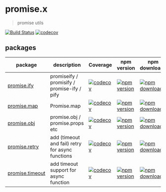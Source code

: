 # promise.x
>  promise utils

[![Build Status](https://img.shields.io/travis/magicdawn/promise.x.svg?style=flat-square)](https://travis-ci.org/magicdawn/promise.x)
[![codecov](https://codecov.io/gh/magicdawn/promise.x/branch/master/graph/badge.svg)](https://codecov.io/gh/magicdawn/promise.x)

## packages
<!-- prettier-ignore -->
| package | description | Coverage | npm version | npm downloads | npm license |
| -- | -- | -- | -- | -- | -- |
| [promise.ify ](promise.ify/) | promiseify / promisify / promise-ify / pify | [![codecov](https://codecov.io/gh/magicdawn/promise.x/branch/master/graph/badge.svg?flag=pify)](https://codecov.io/gh/magicdawn/promise.x) | [![npm version](https://img.shields.io/npm/v/promise.ify.svg?style=flat-square)](https://www.npmjs.com/package/promise.ify) | [![npm downloads](https://img.shields.io/npm/dm/promise.ify.svg?style=flat-square)](https://www.npmjs.com/package/promise.ify) | [![npm license](https://img.shields.io/npm/l/promise.ify.svg?style=flat-square)](http://magicdawn.mit-license.org) |
| [promise.map ](promise.map/) | Promise.map | [![codecov](https://codecov.io/gh/magicdawn/promise.x/branch/master/graph/badge.svg?flag=pmap)](https://codecov.io/gh/magicdawn/promise.x) | [![npm version](https://img.shields.io/npm/v/promise.map.svg?style=flat-square)](https://www.npmjs.com/package/promise.map) | [![npm downloads](https://img.shields.io/npm/dm/promise.map.svg?style=flat-square)](https://www.npmjs.com/package/promise.map) | [![npm license](https://img.shields.io/npm/l/promise.map.svg?style=flat-square)](http://magicdawn.mit-license.org) |
| [promise.obj ](promise.obj/) | promise.obj / promise.props etc | [![codecov](https://codecov.io/gh/magicdawn/promise.x/branch/master/graph/badge.svg?flag=pobj)](https://codecov.io/gh/magicdawn/promise.x) | [![npm version](https://img.shields.io/npm/v/promise.obj.svg?style=flat-square)](https://www.npmjs.com/package/promise.obj) | [![npm downloads](https://img.shields.io/npm/dm/promise.obj.svg?style=flat-square)](https://www.npmjs.com/package/promise.obj) | [![npm license](https://img.shields.io/npm/l/promise.obj.svg?style=flat-square)](http://magicdawn.mit-license.org) |
| [promise.retry ](promise.retry/) | add (timeout and fail) retry for async functions | [![codecov](https://codecov.io/gh/magicdawn/promise.x/branch/master/graph/badge.svg?flag=pretry)](https://codecov.io/gh/magicdawn/promise.x) | [![npm version](https://img.shields.io/npm/v/promise.retry.svg?style=flat-square)](https://www.npmjs.com/package/promise.retry) | [![npm downloads](https://img.shields.io/npm/dm/promise.retry.svg?style=flat-square)](https://www.npmjs.com/package/promise.retry) | [![npm license](https://img.shields.io/npm/l/promise.retry.svg?style=flat-square)](http://magicdawn.mit-license.org) |
| [promise.timeout ](promise.timeout/) | add timeout support for async function | [![codecov](https://codecov.io/gh/magicdawn/promise.x/branch/master/graph/badge.svg?flag=ptimeout)](https://codecov.io/gh/magicdawn/promise.x) | [![npm version](https://img.shields.io/npm/v/promise.timeout.svg?style=flat-square)](https://www.npmjs.com/package/promise.timeout) | [![npm downloads](https://img.shields.io/npm/dm/promise.timeout.svg?style=flat-square)](https://www.npmjs.com/package/promise.timeout) | [![npm license](https://img.shields.io/npm/l/promise.timeout.svg?style=flat-square)](http://magicdawn.mit-license.org) |



